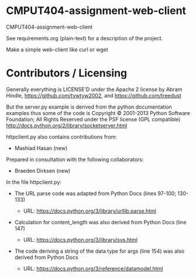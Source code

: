 CMPUT404-assignment-web-client
==============================

CMPUT404-assignment-web-client

See requirements.org (plain-text) for a description of the project.

Make a simple web-client like curl or wget

Contributors / Licensing
========================

Generally everything is LICENSE'D under the Apache 2 license by Abram Hindle, 
https://github.com/tywtyw2002, and https://github.com/treedust

But the server.py example is derived from the python documentation
examples thus some of the code is Copyright © 2001-2013 Python
Software Foundation; All Rights Reserved under the PSF license (GPL
compatible) http://docs.python.org/2/library/socketserver.html

httpclient.py also contains contributions from:

* Mashiad Hasan (new)

Prepared in consultation with the following collaborators:
* Braeden Dirksen (new)


In the file httpclient.py:
* The URL parse code was adapted from Python Docs (lines 97-100; 130-133)
   * URL: https://docs.python.org/3/library/urllib.parse.html

* Calculation for content_length was also derived from Python Docs (line 147)
   * URL: https://docs.python.org/3/library/sys.html

* The code deriving a string of the data type for args (line 154) was also derived from Python Docs
   * URL: https://docs.python.org/3/reference/datamodel.html
